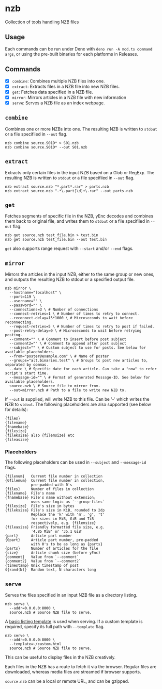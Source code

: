 # nzb

Collection of tools handling NZB files

## Usage

Each commands can be run under Deno with `deno run -A mod.ts command args`, or
using the pre-built binaries for each platforms in Releases.

## Commands

- [x] `combine`: Combines multiple NZB files into one.
- [x] `extract`: Extracts files in a NZB file into new NZB files.
- [x] `get`: Fetches data specified in a NZB file.
- [x] `mirror`: Mirrors articles in a NZB file with new information
- [x] `serve`: Serves a NZB file as an index webpage.

## `combine`

Combines one or more NZBs into one. The resulting NZB is written to `stdout` or
a file specifiied in `--out` flag.

```shell
nzb combine source.S01D* > S01.nzb
nzb combine source.S01D* --out S01.nzb
```

## `extract`

Extracts only certain files in the input NZB based on a Glob or RegExp. The
resulting NZB is written to `stdout` or a file specifiied in `--out` flag.

```shell
nzb extract source.nzb "*.part*.rar" > parts.nzb
nzb extract source.nzb ".*\.part[\d]+\.rar" --out parts.nzb
```

## `get`

Fetches segments of specific file in the NZB, yEnc decodes and combines them
back to original file, and writes them to `stdout` or a file specifiied in
`--out` flag.

```shell
nzb get source.nzb test_file.bin > test.bin
nzb get source.nzb test_file.bin --out test.bin
```

`get` also supports range request with `--start` and/or `--end` flags.

## `mirror`

Mirrors the articles in the input NZB, either to the same group or new ones, and
outputs the resulting NZB to stdout or a specified output file.

```shell
nzb mirror \
  --hostname="localhost" \
  --port=119 \
  --username="" \
  --password="" \
  --connections=3 \ # Number of connections
  --connect-retries=1 \ # Number of times to retry to connect.
  --reconnect-delay=15*1000 \ # Microseconds to wait before reconnecting.
  --request-retries=5 \ # Number of times to retry to post if failed.
  --post-retry-delay=0 \ # Microseconds to wait before retrying posting.
  --comment="" \ # Comment to insert before post subject
  --comment2="" \ # Comment to append after post subject
  --subject="" \ # Custom subject to use for posts. See below for available placeholders.
  --from="poster@example.com" \ # Name of poster
  --groups="alt.binaries.test" \ # Groups to post new articles to, separated by commas.
  --date \ # Specific date for each article. Can take a "now" to refer script's start time.
  --message-id="" \ # Format of generated Message-ID. See below for available placeholders.
  source.nzb \ # Source file to mirror from.
  --out=mirror.nzb # Path to a file to write new NZB to.
```

If `--out` is supplied, will write NZB to this file. Can be '-' which writes the
NZB to `stdout`. The following placeholders are also supported (see below for
details):

```
{files}
{filename}
{fnamebase}
{filesize}
{fileksize} also {filemsize} etc
{fileasize}
```

### Placeholders

The following placeholders can be used in `--subject` and `--message-id` flags.

```
{filenum}   Current file number in collection
{0filenum}  Current file number in collection,
            pre-padded with 0's
{files}     Number of files in collection
{filename}  File's name
{fnamebase} File's name without extension;
            uses same logic as `--group-files`
{filesize}  File's size in bytes
{fileksize} File's size in KiB, rounded to 2dp
            Replace the 'k' with 'm', 'g', 't'
            for sizes in MiB, GiB and TiB
            respectively, e.g. {filemsize}
{fileasize} Friendly formatted file size, e.g.
            '4.85 MiB' or '35.1 GiB'
{part}      Article part number
{0part}     Article part number, pre-padded
            with 0's to be as long as {parts}
{parts}     Number of articles for the file
{size}      Article chunk size (before yEnc)
{comment}   Value from `--comment`
{comment2}  Value from `--comment2`
{timestamp} Unix timestamp of post
${rand(N)}  Random text, N characters long
```

## `serve`

Serves the files specified in an input NZB file as a directory listing.

```shell
nzb serve \
  --addr=0.0.0.0:8000 \
  source.nzb # Source NZB file to serve.
```

A [basic listing template](./index.html) is used when serving. If a custom
template is required, specify its full path with `--template` flag.

```shell
nzb serve \
  --addr=0.0.0.0:8000 \
  --template=~/custom.html
  source.nzb # Source NZB file to serve.
```

This can be useful to display files in the NZB creatively.

Each files in the NZB has a route to fetch it via the browser. Regular files are
downloaded, whereas media files are streamed if browser supports.

`source.nzb` can be a local or remote URL, and can be gzipped.
